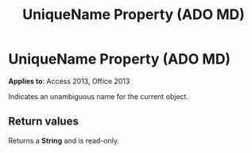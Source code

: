 ﻿---
title: UniqueName Property (ADO MD)
TOCTitle: UniqueName Property (ADO MD)
ms:assetid: 67a0d69d-e8f3-f215-c456-705d0fc68935
ms:mtpsurl: https://msdn.microsoft.com/library/JJ249403(v=office.15)
ms:contentKeyID: 48545366
ms.date: 09/18/2015
mtps_version: v=office.15
---

# UniqueName Property (ADO MD)


**Applies to**: Access 2013, Office 2013

Indicates an unambiguous name for the current object.

## Return values

Returns a **String** and is read-only.

